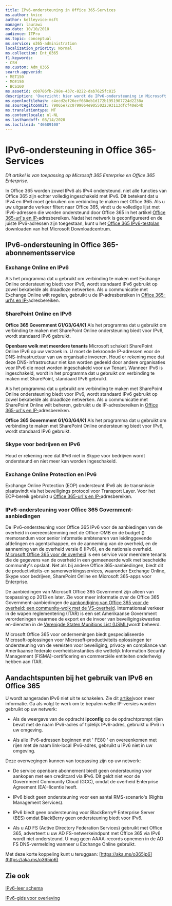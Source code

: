 ```yaml
---
title: IPv6-ondersteuning in Office 365-Services
ms.author: kvice
author: kelleyvice-msft
manager: laurawi
ms.date: 10/10/2018
audience: ITPro
ms.topic: conceptual
ms.service: o365-administration
localization_priority: Normal
ms.collection: Ent_O365
f1.keywords:
- CSH
ms.custom: Adm_O365
search.appverid:
- MET150
- MOE150
- BCS160
ms.assetid: c08786fb-298e-437c-8222-dab7625fc815
description: 'Overzicht: hier wordt de IPv6-ondersteuning in Microsoft Office 365-onderdelen en in de Office 365-aanbiedingen voor de overheid beschreven.'
ms.openlocfilehash: c4ecd2ef26ecf660eb1d172b1951907724d2238a
ms.sourcegitcommit: 79065e72c0799064e9055022393113dfcf40eb4b
ms.translationtype: MT
ms.contentlocale: nl-NL
ms.lasthandoff: 08/14/2020
ms.locfileid: "46689108"
---
```

# <a name="ipv6-support-in-office-365-services"></a>IPv6-ondersteuning in Office 365-Services

*Dit artikel is van toepassing op Microsoft 365 Enterprise en Office 365 Enterprise.*

In Office 365 worden zowel IPv6 als IPv4 ondersteund. niet alle functies van Office 365 zijn echter volledig ingeschakeld met IPv6. Dit betekent dat u IPv4 en IPv6 moet gebruiken om verbinding te maken met Office 365. Als u uw uitgaande verkeer filtert naar Office 365, vindt u de volledige lijst met IPv6-adressen die worden ondersteund door Office 365 in het artikel [Office 365-url's en IP-](urls-and-ip-address-ranges.md)adresbereiken. Nadat het netwerk is geconfigureerd en de juiste IPv6-adressen zijn toegestaan, kunt u het [Office 365 IPv6-testplan](https://go.microsoft.com/fwlink/?LinkId=293447) downloaden van het Microsoft Downloadcentrum.
  
## <a name="ipv6-support-in-office-365-subscription-service"></a>IPv6-ondersteuning in Office 365-abonnementsservice

### <a name="exchange-online-and-ipv6"></a>Exchange Online en IPv6

Als het programma dat u gebruikt om verbinding te maken met Exchange Online ondersteuning biedt voor IPv6, wordt standaard IPv6 gebruikt op zowel bekabelde als draadloze netwerken. Als u communicatie met Exchange Online wilt regelen, gebruikt u de IP-adresbereiken in [Office 365-url's en IP-](urls-and-ip-address-ranges.md)adresbereiken.
  
### <a name="sharepoint-online-and-ipv6"></a>SharePoint Online en IPv6

 **Office 365 Government G1/G3/G4/K1** Als het programma dat u gebruikt om verbinding te maken met SharePoint Online ondersteuning biedt voor IPv6, wordt standaard IPv6 gebruikt.
  
 **Openbare wolk met meerdere tenants** Microsoft schakelt SharePoint Online IPv6 op uw verzoek in. U moet de bekroonde IP-adressen voor de DNS-infrastructuur van uw organisatie invoeren. Houd er rekening mee dat deze DNS-infrastructuur niet kan worden gedeeld door andere organisaties voor IPv6 die moet worden ingeschakeld voor uw Tenant. Wanneer IPv6 is ingeschakeld, wordt in het programma dat u gebruikt om verbinding te maken met SharePoint, standaard IPv6 gebruikt.
  
Als het programma dat u gebruikt om verbinding te maken met SharePoint Online ondersteuning biedt voor IPv6, wordt standaard IPv6 gebruikt op zowel bekabelde als draadloze netwerken. Als u communicatie met SharePoint Online wilt beheren, gebruikt u de IP-adresbereiken in [Office 365-url's en IP-](urls-and-ip-address-ranges.md)adresbereiken.
  
 **Office 365 Government G1/G3/G4/K1** Als het programma dat u gebruikt om verbinding te maken met SharePoint Online ondersteuning biedt voor IPv6, wordt standaard IPv6 gebruikt.
  
### <a name="skype-for-business-and-ipv6"></a>Skype voor bedrijven en IPv6

Houd er rekening mee dat IPv6 niet in Skype voor bedrijven wordt ondersteund en niet meer kan worden ingeschakeld.
  
### <a name="exchange-online-protection-and-ipv6"></a>Exchange Online Protection en IPv6

Exchange Online Protection (EOP) ondersteunt IPv6 als de transmissie plaatsvindt via het beveiligings protocol voor Transport Layer. Voor het EOP-bereik gebruikt u [Office 365-url's en IP-](urls-and-ip-address-ranges.md)adresbereiken.
  
### <a name="ipv6-support-for-office-365-government-offerings"></a>IPv6-ondersteuning voor Office 365 Government-aanbiedingen

De IPv6-ondersteuning voor Office 365 IPv6 voor de aanbiedingen van de overheid in overeenstemming met de Office-OMB en de budget () memorandum voor senior informatie ambtenaren van leidinggevende afdelingen en agentschappen, en de aanneming van de overheid, en de aanneming van de overheid versie 6 (IPv6), en de nationale overheid. [Microsoft Office 365 voor de overheid](https://go.microsoft.com/fwlink/p/?LinkId=325414) is een service voor meerdere tenants die de gegevens van de overheid in een gemeeneerde wolk met bescheidte community's opslaat. Net als bij andere Office 365-aanbiedingen, biedt dit de productiviteits-en samenwerkingsservices, waaronder Exchange Online, Skype voor bedrijven, SharePoint Online en Microsoft 365-apps voor Enterprise. 

De aanbiedingen van Microsoft Office 365 Government zijn alleen van toepassing op 2013 en later. Zie voor meer informatie over de Office 365 Government-aanbiedingen de [aankondiging van Office 365 voor de overheid: een community-wolk met de VS-overheid](https://go.microsoft.com/fwlink/p/?LinkId=325414). Internationaal verkeer in de wapen reglementering (ITAR) is een set Amerikaanse Government verordeningen waarmee de export en de invoer van beveiligingskwesties en-diensten in de [Verenigde Staten Munitions List (USML)](https://go.microsoft.com/fwlink/p/?LinkId=325415)wordt beheerd. 

Microsoft Office 365 voor ondernemingen biedt gespecialiseerde Microsoft-oplossingen voor Microsoft-productiviteits oplossingen ter ondersteuning van de vereisten voor beveiliging, privacy en compliance van Amerikaanse federale overheidsinstanties die wettelijk Information Security Management (FISMA)-certificering en commerciële entiteiten onderhevig hebben aan ITAR.
  
## <a name="things-to-consider-when-using-ipv6-and-office-365"></a>Aandachtspunten bij het gebruik van IPv6 en Office 365

U wordt aangeraden IPv6 niet uit te schakelen. Zie dit [artikel](https://support.microsoft.com/help/929852/guidance-for-configuring-ipv6-in-windows-for-advanced-users)voor meer informatie. Ga als volgt te werk om te bepalen welke IP-versies worden gebruikt op uw netwerk:
  
- Als de weergave van de opdracht **ipconfig** op de opdrachtprompt rijen bevat met de naam IPv6-adres of tijdelijk IPv6-adres, gebruikt u IPv6 in uw omgeving.

- Als alle IPv6-adressen beginnen met ' FE80 ' en overeenkomen met rijen met de naam link-local IPv6-adres, gebruikt u IPv6 niet in uw omgeving.

Deze overwegingen kunnen van toepassing zijn op uw netwerk:
  
- De service openbare abonnement biedt geen ondersteuning voor aankopen met een creditcard via IPv6. Dit geldt niet voor de Government Community Cloud (GCC), omdat de overheid Enterprise Agreement (EA)-licentie heeft.

- IPv6 biedt geen ondersteuning voor een aantal RMS-scenario's (Rights Management Services).

- IPv6 biedt geen ondersteuning voor BlackBerry® Enterprise Server (BES) omdat BlackBerry geen ondersteuning biedt voor IPv6.

- Als u AD FS (Active Directory Federation Services) gebruikt met Office 365, adverteert u uw AD FS-netwerkeindpunt met Office 365 via IPv6 wordt niet ondersteund. U mag geen AAAA-records opnemen in de AD FS DNS-vermelding wanneer u Exchange Online gebruikt. 

Met deze korte koppeling kunt u teruggaan: [https://aka.ms/o365ip6](https://aka.ms/o365ip6)
  
## <a name="see-also"></a>Zie ook

[IPv6-leer schema](https://docs.microsoft.com/previous-versions/windows/it-pro/windows-server-2008-R2-and-2008/gg250710(v%3dws.10))
  
[IPv6-gids voor overleving](https://social.technet.microsoft.com/wiki/contents/articles/1728.ipv6-survival-guide.aspx)
